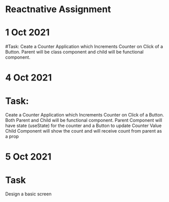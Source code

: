 # Reactnative Assignment

# 1 Oct 2021
#Task: 
Ceate a Counter Application which Increments Counter on Click of a Button.
Parent will be class component and child will be functional component.

# 4 Oct 2021
# Task:
Ceate a Counter Application which Increments Counter on Click of a Button.
Both Parent and Child will be functional component.
Parent Component will have state (useState) for the counter and a Button to update Counter Value
Child Component will show the count and will receive count from parent as a prop

# 5 Oct 2021
# Task
Design a basic screen
